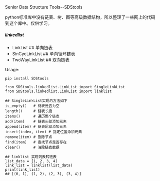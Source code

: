 Senior Data Structure Tools--SDStools

python标准库中没有链表、树、图等高级数据结构，所以整理了一些网上的代码到这个库中。仅供学习。

##### linkedlist
* LinkList           ## 单向链表
* SinCycLinkList     ## 单向循环链表
* TwoWayLinkList     ## 双向链表

Usage:

```
pip install SDStools

from SDStools.linkedlist.LinkList import SingleLinkList
from SDStools.linkedlist.LinkList import linklist

## SingleLinkList实现的方法如下
is_empty()   # 链表是否为空
length()     # 链表长度
items()      # 遍历整个链表
add(item)    # 链表头部添加元素
append(item) # 链表尾部添加元素
insert(index, item) # 指定位置添加元素
remove(item) # 删除节点
find(item)   # 查找节点是否存在
clear()      # 清除链表数据

## linklist 实现列表转链表
list_data = [1, 2, 3, 4]
link_list = linklist(list_data)
print(link_list)
## [(0, 1), (1, 2), (2, 3), (3, 4)]
```
